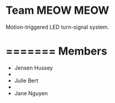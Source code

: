 Team MEOW MEOW
========

Motion-triggered LED turn-signal system.

=======
Members
=======

* Jensen Hussey
* 
* Julie Bert
*
* Jane Nguyen
